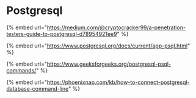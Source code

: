 # Postgresql

{% embed url="https://medium.com/@cryptocracker99/a-penetration-testers-guide-to-postgresql-d78954921ee9" %}

{% embed url="https://www.postgresql.org/docs/current/app-psql.html" %}

{% embed url="https://www.geeksforgeeks.org/postgresql-psql-commands/" %}

{% embed url="https://phoenixnap.com/kb/how-to-connect-postgresql-database-command-line" %}

